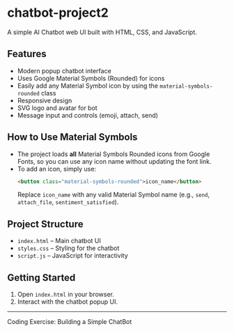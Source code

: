 # chatbot-project2

A simple AI Chatbot web UI built with HTML, CSS, and JavaScript.

## Features
- Modern popup chatbot interface
- Uses Google Material Symbols (Rounded) for icons
- Easily add any Material Symbol icon by using the `material-symbols-rounded` class
- Responsive design
- SVG logo and avatar for bot
- Message input and controls (emoji, attach, send)

## How to Use Material Symbols
- The project loads **all** Material Symbols Rounded icons from Google Fonts, so you can use any icon name without updating the font link.
- To add an icon, simply use:
  ```html
  <button class="material-symbols-rounded">icon_name</button>
  ```
  Replace `icon_name` with any valid Material Symbol name (e.g., `send`, `attach_file`, `sentiment_satisfied`).

## Project Structure
- `index.html` – Main chatbot UI
- `styles.css` – Styling for the chatbot
- `script.js` – JavaScript for interactivity

## Getting Started
1. Open `index.html` in your browser.
2. Interact with the chatbot popup UI.

---

Coding Exercise: Building a Simple ChatBot
